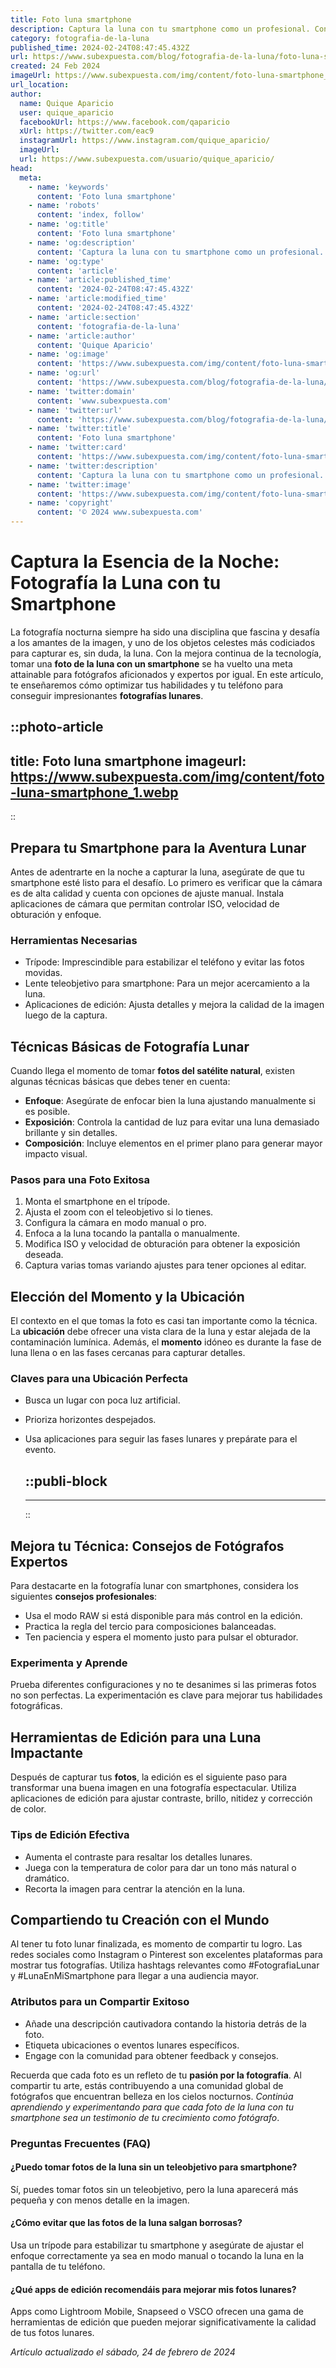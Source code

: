 ```yaml
---
title: Foto luna smartphone
description: Captura la luna con tu smartphone como un profesional. Consejos, técnicas y apps para tomar fotos nocturnas impresionantes. Ilumina tus noches.
category: fotografia-de-la-luna
published_time: 2024-02-24T08:47:45.432Z
url: https://www.subexpuesta.com/blog/fotografia-de-la-luna/foto-luna-smartphone
created: 24 Feb 2024
imageUrl: https://www.subexpuesta.com/img/content/foto-luna-smartphone_1.webp
url_location:
author:
  name: Quique Aparicio
  user: quique_aparicio
  facebookUrl: https://www.facebook.com/qaparicio
  xUrl: https://twitter.com/eac9
  instagramUrl: https://www.instagram.com/quique_aparicio/
  imageUrl: 
  url: https://www.subexpuesta.com/usuario/quique_aparicio/
head:
  meta:
    - name: 'keywords'
      content: 'Foto luna smartphone'
    - name: 'robots'
      content: 'index, follow'
    - name: 'og:title'
      content: 'Foto luna smartphone'
    - name: 'og:description'
      content: 'Captura la luna con tu smartphone como un profesional. Consejos, técnicas y apps para tomar fotos nocturnas impresionantes. Ilumina tus noches.'
    - name: 'og:type'
      content: 'article'
    - name: 'article:published_time'
      content: '2024-02-24T08:47:45.432Z'
    - name: 'article:modified_time'
      content: '2024-02-24T08:47:45.432Z'
    - name: 'article:section'
      content: 'fotografia-de-la-luna'
    - name: 'article:author'
      content: 'Quique Aparicio'
    - name: 'og:image'
      content: 'https://www.subexpuesta.com/img/content/foto-luna-smartphone_1.webp'
    - name: 'og:url'
      content: 'https://www.subexpuesta.com/blog/fotografia-de-la-luna/foto-luna-smartphone'
    - name: 'twitter:domain'
      content: 'www.subexpuesta.com'
    - name: 'twitter:url'
      content: 'https://www.subexpuesta.com/blog/fotografia-de-la-luna/foto-luna-smartphone'
    - name: 'twitter:title'
      content: 'Foto luna smartphone'
    - name: 'twitter:card'
      content: 'https://www.subexpuesta.com/img/content/foto-luna-smartphone_1.webp'
    - name: 'twitter:description'
      content: 'Captura la luna con tu smartphone como un profesional. Consejos, técnicas y apps para tomar fotos nocturnas impresionantes. Ilumina tus noches.'
    - name: 'twitter:image'
      content: 'https://www.subexpuesta.com/img/content/foto-luna-smartphone_1.webp'
    - name: 'copyright'
      content: '© 2024 www.subexpuesta.com'
---
```

# Captura la Esencia de la Noche: Fotografía la Luna con tu Smartphone

La fotografía nocturna siempre ha sido una disciplina que fascina y desafía a los amantes de la imagen, y uno de los objetos celestes más codiciados para capturar es, sin duda, la luna. Con la mejora continua de la tecnología, tomar una **foto de la luna con un smartphone** se ha vuelto una meta attainable para fotógrafos aficionados y expertos por igual. En este artículo, te enseñaremos cómo optimizar tus habilidades y tu teléfono para conseguir impresionantes **fotografías lunares**.


::photo-article
---
title: Foto luna smartphone
imageurl: https://www.subexpuesta.com/img/content/foto-luna-smartphone_1.webp
---
::


## Prepara tu Smartphone para la Aventura Lunar

Antes de adentrarte en la noche a capturar la luna, asegúrate de que tu smartphone esté listo para el desafío. Lo primero es verificar que la cámara es de alta calidad y cuenta con opciones de ajuste manual. Instala aplicaciones de cámara que permitan controlar ISO, velocidad de obturación y enfoque.

### Herramientas Necesarias

- Trípode: Imprescindible para estabilizar el teléfono y evitar las fotos movidas.
- Lente teleobjetivo para smartphone: Para un mejor acercamiento a la luna.
- Aplicaciones de edición: Ajusta detalles y mejora la calidad de la imagen luego de la captura.

## Técnicas Básicas de Fotografía Lunar

Cuando llega el momento de tomar **fotos del satélite natural**, existen algunas técnicas básicas que debes tener en cuenta:

- **Enfoque**: Asegúrate de enfocar bien la luna ajustando manualmente si es posible.
- **Exposición**: Controla la cantidad de luz para evitar una luna demasiado brillante y sin detalles.
- **Composición**: Incluye elementos en el primer plano para generar mayor impacto visual.

### Pasos para una Foto Exitosa

1. Monta el smartphone en el trípode.
2. Ajusta el zoom con el teleobjetivo si lo tienes.
3. Configura la cámara en modo manual o pro.
4. Enfoca a la luna tocando la pantalla o manualmente.
5. Modifica ISO y velocidad de obturación para obtener la exposición deseada.
6. Captura varias tomas variando ajustes para tener opciones al editar.

## Elección del Momento y la Ubicación

El contexto en el que tomas la foto es casi tan importante como la técnica. La **ubicación** debe ofrecer una vista clara de la luna y estar alejada de la contaminación lumínica. Además, el **momento** idóneo es durante la fase de luna llena o en las fases cercanas para capturar detalles.

### Claves para una Ubicación Perfecta

- Busca un lugar con poca luz artificial.
- Prioriza horizontes despejados.
- Usa aplicaciones para seguir las fases lunares y prepárate para el evento.


  ::publi-block
  ---
  ---
  ::
  
  
## Mejora tu Técnica: Consejos de Fotógrafos Expertos

Para destacarte en la fotografía lunar con smartphones, considera los siguientes **consejos profesionales**:

- Usa el modo RAW si está disponible para más control en la edición.
- Practica la regla del tercio para composiciones balanceadas.
- Ten paciencia y espera el momento justo para pulsar el obturador.

### Experimenta y Aprende

Prueba diferentes configuraciones y no te desanimes si las primeras fotos no son perfectas. La experimentación es clave para mejorar tus habilidades fotográficas.

## Herramientas de Edición para una Luna Impactante

Después de capturar tus **fotos**, la edición es el siguiente paso para transformar una buena imagen en una fotografía espectacular. Utiliza aplicaciones de edición para ajustar contraste, brillo, nitidez y corrección de color.

### Tips de Edición Efectiva

- Aumenta el contraste para resaltar los detalles lunares.
- Juega con la temperatura de color para dar un tono más natural o dramático.
- Recorta la imagen para centrar la atención en la luna.

## Compartiendo tu Creación con el Mundo

Al tener tu foto lunar finalizada, es momento de compartir tu logro. Las redes sociales como Instagram o Pinterest son excelentes plataformas para mostrar tus fotografías. Utiliza hashtags relevantes como #FotografiaLunar y #LunaEnMiSmartphone para llegar a una audiencia mayor.

### Atributos para un Compartir Exitoso

- Añade una descripción cautivadora contando la historia detrás de la foto.
- Etiqueta ubicaciones o eventos lunares específicos.
- Engage con la comunidad para obtener feedback y consejos.

Recuerda que cada foto es un refleto de tu **pasión por la fotografía**. Al compartir tu arte, estás contribuyendo a una comunidad global de fotógrafos que encuentran belleza en los cielos nocturnos. *Continúa aprendiendo y experimentando para que cada foto de la luna con tu smartphone sea un testimonio de tu crecimiento como fotógrafo*.

### Preguntas Frecuentes (FAQ)

#### ¿Puedo tomar fotos de la luna sin un teleobjetivo para smartphone?
Sí, puedes tomar fotos sin un teleobjetivo, pero la luna aparecerá más pequeña y con menos detalle en la imagen.

#### ¿Cómo evitar que las fotos de la luna salgan borrosas?
Usa un trípode para estabilizar tu smartphone y asegúrate de ajustar el enfoque correctamente ya sea en modo manual o tocando la luna en la pantalla de tu teléfono.

#### ¿Qué apps de edición recomendáis para mejorar mis fotos lunares?
Apps como Lightroom Mobile, Snapseed o VSCO ofrecen una gama de herramientas de edición que pueden mejorar significativamente la calidad de tus fotos lunares.

_Artículo actualizado el sábado, 24 de febrero de 2024_